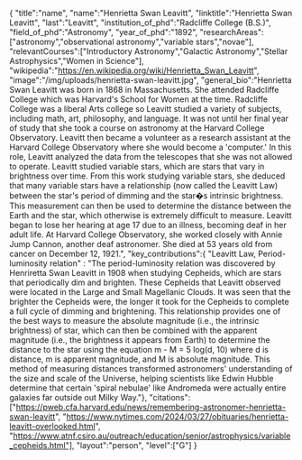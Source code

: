 {
"title":"name",
"name":"Henrietta Swan Leavitt",
"linktitle":"Henrietta Swan Leavitt",
"last":"Leavitt",
"institution_of_phd":"Radcliffe College (B.S.)",
"field_of_phd":"Astronomy",
"year_of_phd":"1892",
"researchAreas":["astronomy","observational astronomy","variable stars","novae"],
"relevantCourses":["Introductory Astronomy","Galactic Astronomy","Stellar Astrophysics","Women in Science"],
"wikipedia":"https://en.wikipedia.org/wiki/Henrietta_Swan_Leavitt",
"image":"/img/uploads/henrietta-swan-leavitt.jpg",
"general_bio":"Henrietta Swan Leavitt was born in 1868 in Massachusetts. She attended Radcliffe College which was Harvard's School for Women at the time. Radcliffe College was a liberal Arts college so Leavitt studied a variety of subjects, including math, art, philosophy, and language. It was not until her final year of study that she took a course on astronomy at the Harvard College Observatory. Leavitt then became a volunteer as a research assistant at the Harvard College Observatory where she would become a 'computer.' In this role, Leavitt analyzed the data from the telescopes that she was not allowed to operate. Leavitt studied variable stars, which are stars that vary in brightness over time. From this work studying variable stars, she deduced that many variable stars have a relationship (now called the Leavitt Law) between the star's period of dimming and the star�s intrinsic brightness. This measurement can then be used to determine the distance between the Earth and the star, which otherwise is extremely difficult to measure. Leavitt began to lose her hearing at age 17 due to an illness, becoming deaf in her adult life. At Harvard College Observatory, she worked closely with Annie Jump Cannon, another deaf astronomer. She died at 53 years old from cancer on December 12, 1921.",
"key_contributions":{
"Leavitt Law, Period-luminosity relation" : "The period-luminosity relation was discovered by Henriretta Swan Leavitt in 1908 when studying Cepheids, which are stars that periodically dim and brighten. These Cepheids that Leavitt observed were located in the Large and Small Magellanic Clouds. It was seen that the brighter the Cepheids were, the longer it took for the Cepheids to complete a full cycle of dimming and brightening. This relationship provides one of the best ways to measure the absolute magnitude (i.e., the intrinsic brightness) of star, which can then be combined with the apparent magnitude (i.e., the brightness it appears from Earth) to determine the distance to the star using the equation m - M = 5 log(d, 10) where d is distance, m is apparent magnitude, and M is absolute magnitude. This method of measuring distances transformed astronomers' understanding of the size and scale of the Universe, helping scientists like Edwin Hubble determine that certain 'spiral nebulae' like Andromeda were actually entire galaxies far outside out Milky Way."},
"citations":["https://pweb.cfa.harvard.edu/news/remembering-astronomer-henrietta-swan-leavitt",
"https://www.nytimes.com/2024/03/27/obituaries/henrietta-leavitt-overlooked.html",
"https://www.atnf.csiro.au/outreach/education/senior/astrophysics/variable_cepheids.html"],
"layout":"person",
"level":["G"]
}